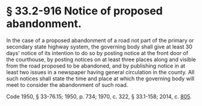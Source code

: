 # § 33.2-916 Notice of proposed abandonment.

<p>In the case of a proposed abandonment of a road not part of the primary or secondary state highway system, the governing body shall give at least 30 days' notice of its intention to do so by posting notice at the front door of the courthouse, by posting notices on at least three places along and visible from the road proposed to be abandoned, and by publishing notice in at least two issues in a newspaper having general circulation in the county. All such notices shall state the time and place at which the governing body will meet to consider the abandonment of such road.</p><p>Code 1950, § 33-76.15; 1950, p. 734; 1970, c. 322, § 33.1-158; 2014, c. <a href='http://lis.virginia.gov/cgi-bin/legp604.exe?141+ful+CHAP0805'>805</a>.</p>